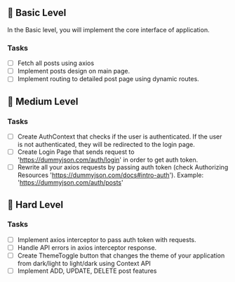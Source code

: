 ## 🥇 Basic Level

In the Basic level, you will implement the core interface of application.

### Tasks

- [ ] Fetch all posts using axios
- [ ] Implement posts design on main page.
- [ ] Implement routing to detailed post page using dynamic routes.

## 🥈 Medium Level

### Tasks

- [ ] Create AuthContext that checks if the user is authenticated. If the user is not authenticated, they will be redirected to the login page.
- [ ] Create Login Page that sends request to 'https://dummyjson.com/auth/login' in order to get auth token.
- [ ] Rewrite all your axios requests by passing auth token (check Authorizing Resources 'https://dummyjson.com/docs#intro-auth').
      Example: 'https://dummyjson.com/auth/posts'

## 🥇 Hard Level

### Tasks

- [ ] Implement axios interceptor to pass auth token with requests.
- [ ] Handle API errors in axios interceptor response.
- [ ] Create ThemeToggle button that changes the theme of your application from dark/light to light/dark using Context API
- [ ] Implement ADD, UPDATE, DELETE post features

